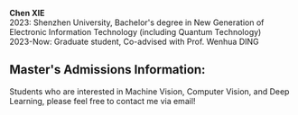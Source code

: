 **Chen XIE** \
2023: Shenzhen University, Bachelor's degree in New Generation of Electronic Information Technology (including Quantum Technology) \
2023-Now: Graduate student, Co-advised with Prof. Wenhua DING

## Master's Admissions Information:
Students who are interested in Machine Vision, Computer Vision, and Deep Learning, please feel free to contact me via email!
